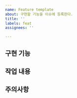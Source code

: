 ```yaml
---
name: Feature template
about: 구현할 기능을 이슈에 등록한다.
title: ''
labels: feat
assignees: ''

---
```


## 구현 기능

## 작업 내용

## 주의사항
